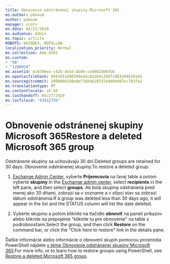 ```yaml
---
title: Obnovenie odstránenej skupiny Microsoft 365
ms.author: pebaum
author: pebaum
manager: scotv
ms.date: 04/21/2020
ms.audience: Admin
ms.topic: article
ROBOTS: NOINDEX, NOFOLLOW
localization_priority: Normal
ms.collection: Adm_O365
ms.custom:
- "98"
- "1200024"
ms.assetid: bc0396ea-c426-4d1d-bb89-ced602d06fb6
ms.openlocfilehash: 0443d51690399ea5c82ab9c2d6fc803a946161dd
ms.sourcegitcommit: 286000b588adef1bbbb28337a9d9e087ec783fa2
ms.translationtype: MT
ms.contentlocale: sk-SK
ms.lasthandoff: 04/27/2020
ms.locfileid: "43912726"
---
```

# <a name="restore-a-deleted-microsoft-365-group"></a><span data-ttu-id="9172a-102">Obnovenie odstránenej skupiny Microsoft 365</span><span class="sxs-lookup"><span data-stu-id="9172a-102">Restore a deleted Microsoft 365 group</span></span>

<span data-ttu-id="9172a-103">Odstránené skupiny sa uchovávajú 30 dní.</span><span class="sxs-lookup"><span data-stu-id="9172a-103">Deleted groups are retained for 30 days.</span></span> <span data-ttu-id="9172a-104">Obnovenie odstránenej skupiny:</span><span class="sxs-lookup"><span data-stu-id="9172a-104">To restore a deleted group:</span></span>
  
1. <span data-ttu-id="9172a-105">[Exchange Admin Center](https://outlook.office365.com/ecp/), vyberte **Príjemcovia** na ľavej table a potom vyberte **skupiny**.</span><span class="sxs-lookup"><span data-stu-id="9172a-105">In the [Exchange admin center](https://outlook.office365.com/ecp/), select **recipients** in the left pane, and then select **groups**.</span></span> <span data-ttu-id="9172a-106">Ak bola skupina odstránená pred menej ako 30 dňami, zobrazí sa v zozname a v stĺpci stav sa zobrazí dátum odstránenia.</span><span class="sxs-lookup"><span data-stu-id="9172a-106">If a group was deleted less than 30 days ago, it will appear in the list and the STATUS column will list the date deleted.</span></span>

2. <span data-ttu-id="9172a-107">Vyberte skupinu a potom kliknite na tlačidlo **obnoviť** na paneli príkazov alebo kliknite na prepojenie "kliknite tu pre obnovenie" na table s podrobnosťami.</span><span class="sxs-lookup"><span data-stu-id="9172a-107">Select the group, and then click **Restore** on the command bar, or click the "Click here to restore" link in the details pane.</span></span>

<span data-ttu-id="9172a-108">Ďalšie informácie alebo informácie o obnovení skupín pomocou prostredia PowerShell nájdete [v téme Obnovenie odstránenej skupiny Microsoft 365](https://go.microsoft.com/fwlink/?linkid=867802).</span><span class="sxs-lookup"><span data-stu-id="9172a-108">For more info, or to learn how to restore groups using PowerShell, see [Restore a deleted Microsoft 365 group](https://go.microsoft.com/fwlink/?linkid=867802).</span></span>
  